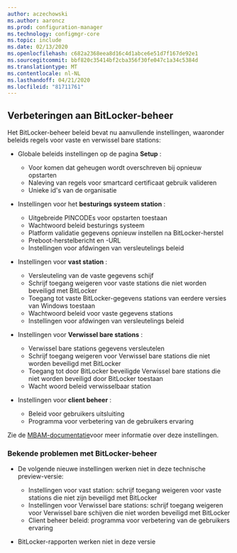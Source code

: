 ```yaml
---
author: aczechowski
ms.author: aaroncz
ms.prod: configuration-manager
ms.technology: configmgr-core
ms.topic: include
ms.date: 02/13/2020
ms.openlocfilehash: c682a2368eea8d16c4d1abce6e51d7f167de92e1
ms.sourcegitcommit: bbf820c35414bf2cba356f30fe047c1a34c5384d
ms.translationtype: MT
ms.contentlocale: nl-NL
ms.lasthandoff: 04/21/2020
ms.locfileid: "81711761"
---
```

## <a name="improvements-to-bitlocker-management"></a><a name="bkmk_bitlocker"></a>Verbeteringen aan BitLocker-beheer

<!--5925683-->

Het BitLocker-beheer beleid bevat nu aanvullende instellingen, waaronder beleids regels voor vaste en verwissel bare stations:

- Globale beleids instellingen op de pagina **Setup** :

  - Voor komen dat geheugen wordt overschreven bij opnieuw opstarten
  - Naleving van regels voor smartcard certificaat gebruik valideren
  - Unieke id's van de organisatie

- Instellingen voor het **besturings systeem station** :

  - Uitgebreide PINCODEs voor opstarten toestaan
  - Wachtwoord beleid besturings systeem
  - Platform validatie gegevens opnieuw instellen na BitLocker-herstel
  - Preboot-herstelbericht en -URL
  - Instellingen voor afdwingen van versleutelings beleid

- Instellingen voor **vast station** :

  - Versleuteling van de vaste gegevens schijf
  - Schrijf toegang weigeren voor vaste stations die niet worden beveiligd met BitLocker
  - Toegang tot vaste BitLocker-gegevens stations van eerdere versies van Windows toestaan
  - Wachtwoord beleid voor vaste gegevens stations
  - Instellingen voor afdwingen van versleutelings beleid

- Instellingen voor **Verwissel bare stations** :

  - Verwissel bare stations gegevens versleutelen
  - Schrijf toegang weigeren voor Verwissel bare stations die niet worden beveiligd met BitLocker
  - Toegang tot door BitLocker beveiligde Verwissel bare stations die niet worden beveiligd door BitLocker toestaan
  - Wacht woord beleid verwisselbaar station

- Instellingen voor **client beheer** :

  - Beleid voor gebruikers uitsluiting
  - Programma voor verbetering van de gebruikers ervaring

Zie de [MBAM-documentatie](https://docs.microsoft.com/microsoft-desktop-optimization-pack/mbam-v25/planning-for-mbam-25-group-policy-requirements)voor meer informatie over deze instellingen.

### <a name="bitlocker-management-known-issues"></a>Bekende problemen met BitLocker-beheer

- De volgende nieuwe instellingen werken niet in deze technische preview-versie:

  - Instellingen voor vast station: schrijf toegang weigeren voor vaste stations die niet zijn beveiligd met BitLocker
  - Instellingen voor Verwissel bare stations: schrijf toegang weigeren voor Verwissel bare schijven die niet worden beveiligd met BitLocker
  - Client beheer beleid: programma voor verbetering van de gebruikers ervaring

- BitLocker-rapporten werken niet in deze versie

